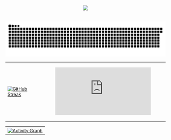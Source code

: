 # <p align="center"><img src="/.assets/banner.jpg"></p>

![Snake animation](https://github.com/LyingOnCables/LyingOnCables/blob/output/github-contribution-grid-snake-dark.svg)

<div align="center">
<table>
<tr>
<td>

[![GitHub Streak](https://streak-stats.demolab.com?user=LyingOnCables&theme=catppuccin-macchiato&hide_border=true&include_all_commits=true&count_private=true)](https://git.io/streak-stats)

</td>
<td>
<figure><embed src="https://wakatime.com/share/@OnC/734ccb2b-ac56-41f9-a16c-fbbca8b51991.svg"></embed></figure>
</td>
</tr>
</table>
</div>

<div align="center">
<table>
<tr>
<td><a href="#--------"><img height="274px" align="center" alt="Activity Graph" src="https://github-readme-activity-graph.vercel.app/graph?username=LyingOnCables&radius=16&area=true&order=5&hide_border=true&hide_title=true&include_all_commits=true&count_private=true&bg_color=24273a&text_color=cad3f5&icon_color=c6a0f6&title_color=8bd5ca"/></a></td>
</tr>
</table>
</div>
